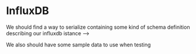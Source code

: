 # InfluxDB

We should find a way to serialize containing some kind of schema definition describing our influxdb istance -->

We also should have some sample data to use when testing
